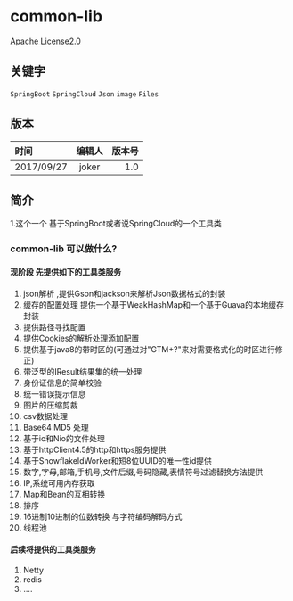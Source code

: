 # common-lib
[Apache License2.0](http://www.apache.org/licenses/)

## 关键字

`SpringBoot` `SpringCloud` `Json` `image` `Files`

## 版本

| 时间        | 编辑人     | 版本号|
|:---------- |:---------:|---:|
| 2017/09/27  | joker      | 1.0 |

## 简介

1.这个一个 基于SpringBoot或者说SpringCloud的一个工具类

### common-lib 可以做什么?

#### 现阶段 先提供如下的工具类服务

1. json解析 ,提供Gson和jackson来解析Json数据格式的封装
2. 缓存的配置处理 提供一个基于WeakHashMap和一个基于Guava的本地缓存封装
3. 提供路径寻找配置
4. 提供Cookies的解析处理添加配置
5. 提供基于java8的带时区的(可通过对"GTM+?"来对需要格式化的时区进行修正)
6. 带泛型的IResult结果集的统一处理
7. 身份证信息的简单校验
8. 统一错误提示信息
9. 图片的压缩剪裁
10. csv数据处理
11. Base64 MD5 处理
12. 基于io和Nio的文件处理
13. 基于httpClient4.5的http和https服务提供
14. 基于SnowflakeIdWorker和短8位UUID的唯一性id提供
15. 数字,字母,邮箱,手机号,文件后缀,号码隐藏,表情符号过滤替换方法提供
16. IP,系统可用内存获取
17. Map和Bean的互相转换
18. 排序
19. 16进制10进制的位数转换 与字符编码解码方式
20. 线程池

#### 后续将提供的工具类服务

1. Netty
2. redis
3. ....